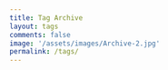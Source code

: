 ```yaml
---
title: Tag Archive
layout: tags
comments: false
image: '/assets/images/Archive-2.jpg'
permalink: /tags/
---
```

